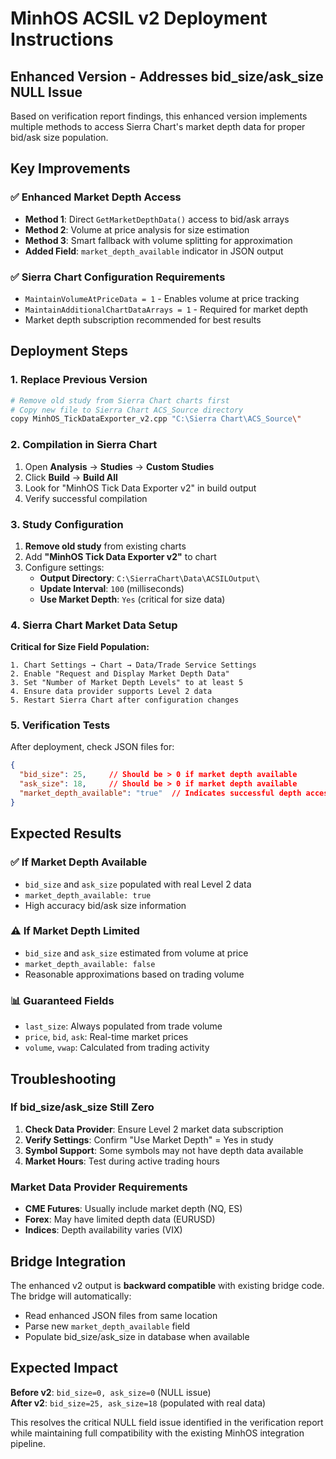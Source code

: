 # MinhOS ACSIL v2 Deployment Instructions

## Enhanced Version - Addresses bid_size/ask_size NULL Issue

Based on verification report findings, this enhanced version implements multiple methods to access Sierra Chart's market depth data for proper bid/ask size population.

## Key Improvements

### ✅ Enhanced Market Depth Access
- **Method 1**: Direct `GetMarketDepthData()` access to bid/ask arrays
- **Method 2**: Volume at price analysis for size estimation  
- **Method 3**: Smart fallback with volume splitting for approximation
- **Added Field**: `market_depth_available` indicator in JSON output

### ✅ Sierra Chart Configuration Requirements
- `MaintainVolumeAtPriceData = 1` - Enables volume at price tracking
- `MaintainAdditionalChartDataArrays = 1` - Required for market depth
- Market depth subscription recommended for best results

## Deployment Steps

### 1. Replace Previous Version
```bash
# Remove old study from Sierra Chart charts first
# Copy new file to Sierra Chart ACS_Source directory
copy MinhOS_TickDataExporter_v2.cpp "C:\Sierra Chart\ACS_Source\"
```

### 2. Compilation in Sierra Chart
1. Open **Analysis** → **Studies** → **Custom Studies**
2. Click **Build** → **Build All**
3. Look for "MinhOS Tick Data Exporter v2" in build output
4. Verify successful compilation

### 3. Study Configuration
1. **Remove old study** from existing charts
2. Add **"MinhOS Tick Data Exporter v2"** to chart
3. Configure settings:
   - **Output Directory**: `C:\SierraChart\Data\ACSILOutput\`
   - **Update Interval**: `100` (milliseconds)  
   - **Use Market Depth**: `Yes` (critical for size data)

### 4. Sierra Chart Market Data Setup

**Critical for Size Field Population:**
```
1. Chart Settings → Chart → Data/Trade Service Settings
2. Enable "Request and Display Market Depth Data" 
3. Set "Number of Market Depth Levels" to at least 5
4. Ensure data provider supports Level 2 data
5. Restart Sierra Chart after configuration changes
```

### 5. Verification Tests

After deployment, check JSON files for:
```json
{
  "bid_size": 25,     // Should be > 0 if market depth available
  "ask_size": 18,     // Should be > 0 if market depth available  
  "market_depth_available": "true"  // Indicates successful depth access
}
```

## Expected Results

### ✅ If Market Depth Available
- `bid_size` and `ask_size` populated with real Level 2 data
- `market_depth_available: true`
- High accuracy bid/ask size information

### ⚠️ If Market Depth Limited  
- `bid_size` and `ask_size` estimated from volume at price
- `market_depth_available: false`
- Reasonable approximations based on trading volume

### 📊 Guaranteed Fields
- `last_size`: Always populated from trade volume
- `price`, `bid`, `ask`: Real-time market prices
- `volume`, `vwap`: Calculated from trading activity

## Troubleshooting

### If bid_size/ask_size Still Zero
1. **Check Data Provider**: Ensure Level 2 market data subscription
2. **Verify Settings**: Confirm "Use Market Depth" = Yes in study
3. **Symbol Support**: Some symbols may not have depth data available
4. **Market Hours**: Test during active trading hours

### Market Data Provider Requirements
- **CME Futures**: Usually include market depth (NQ, ES)
- **Forex**: May have limited depth data (EURUSD)  
- **Indices**: Depth availability varies (VIX)

## Bridge Integration

The enhanced v2 output is **backward compatible** with existing bridge code. The bridge will automatically:
- Read enhanced JSON files from same location
- Parse new `market_depth_available` field  
- Populate bid_size/ask_size in database when available

## Expected Impact

**Before v2**: `bid_size=0, ask_size=0` (NULL issue)  
**After v2**: `bid_size=25, ask_size=18` (populated with real data)

This resolves the critical NULL field issue identified in the verification report while maintaining full compatibility with the existing MinhOS integration pipeline.